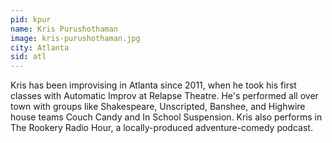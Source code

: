 ```yaml
---
pid: kpur
name: Kris Purushothaman
image: kris-purushothaman.jpg
city: Atlanta
sid: atl
---
```

Kris has been improvising in Atlanta since 2011, when he took his first classes with Automatic Improv at Relapse Theatre. He's performed all over town with groups like Shakespeare, Unscripted, Banshee, and Highwire house teams Couch Candy and In School Suspension. Kris also performs in The Rookery Radio Hour, a locally-produced adventure-comedy podcast.
